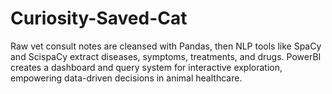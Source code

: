# Curiosity-Saved-Cat
 Raw vet consult notes are cleansed with Pandas, then NLP tools like SpaCy and ScispaCy extract diseases, symptoms, treatments, and drugs. PowerBI creates a dashboard and query system for interactive exploration, empowering data-driven decisions in animal healthcare.
